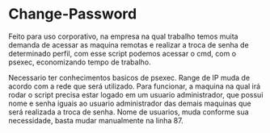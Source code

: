 # Change-Password
Feito para uso corporativo, na empresa na qual trabalho temos muita demanda de acessar as maquina remotas e realizar a troca de senha de determinado perfil, com esse script podemos acessar o cmd, com o psexec, economizando tempo de trabalho.

Necessario ter conhecimentos basicos de psexec.
Range de IP muda de acordo com a rede que será utilizado.
Para funcionar, a maquina na qual irá rodar o script precisa estar logado em um usuario administrador, que possui nome e senha iguais ao usuario administrador das demais maquinas que será realizada a troca de senha.
Nome de usuarios, muda conforme sua necessidade, basta mudar manualmente na linha 87.
